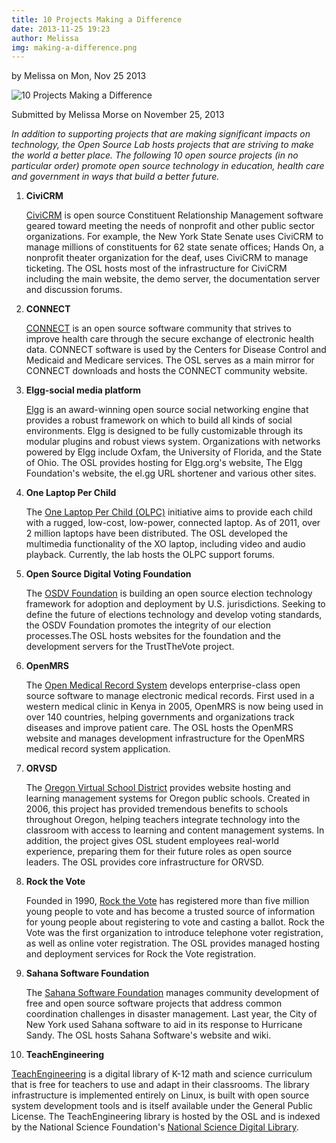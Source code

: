 ```yaml
---
title: 10 Projects Making a Difference
date: 2013-11-25 19:23
author: Melissa
img: making-a-difference.png
---
```

by Melissa on Mon, Nov 25 2013

![10 Projects Making a Difference](/images/making-a-difference.png#blog)

Submitted by Melissa Morse on November 25, 2013

*In addition to supporting projects that are making significant impacts on
technology, the Open Source Lab hosts projects that are striving to make the
world a better place. The following 10 open source projects (in no particular
order) promote open source technology in education, health care and government
in ways that build a better future.*

1. **CiviCRM**

   [CiviCRM](https://civicrm.org/) is open source Constituent Relationship Management 
   software geared toward meeting the needs of nonprofit and other public sector organizations.
   For example, the New York State Senate uses CiviCRM to manage millions of
   constituents for 62 state senate offices; Hands On, a nonprofit theater
   organization for the deaf, uses CiviCRM to manage ticketing. The OSL hosts
   most of the infrastructure for CiviCRM including the main website, the demo
   server, the documentation server and discussion forums.


2. **CONNECT**

   [CONNECT](http://www.connectopensource.org/) is an open source software community 
   that strives to improve health care through the secure exchange of electronic health data. 
   CONNECT software is used by the Centers for Disease Control and Medicaid and Medicare
   services. The OSL serves as a main mirror for CONNECT downloads and hosts the
   CONNECT community website.


3. **Elgg-social media platform**

   [Elgg](http://elgg.org/) is an award-winning open source social networking engine that
   provides a robust framework on which to build all kinds of social
   environments. Elgg is designed to be fully customizable through its modular
   plugins and robust views system. Organizations with networks powered by Elgg
   include Oxfam, the University of Florida, and the State of Ohio. The OSL
   provides hosting for Elgg.org's website, The Elgg Foundation's website, the
   el.gg URL shortener and various other sites.


4. **One Laptop Per Child**

   The [One Laptop Per Child (OLPC)](http://one.laptop.org/) initiative aims 
   to provide each child with a rugged, low-cost, low-power, connected laptop. 
   As of 2011, over 2 million laptops have been distributed. The OSL developed 
   the multimedia functionality of the XO laptop, including video and audio 
   playback. Currently, the lab hosts the OLPC support forums.


5. **Open Source Digital Voting Foundation**

   The [OSDV Foundation](http://www.osdv.org/) is building an open source 
   election technology framework for adoption and deployment by U.S. jurisdictions. 
   Seeking to define the future of elections technology and develop voting standards, 
   the OSDV Foundation promotes the integrity of our election processes.The OSL
   hosts websites for the foundation and the development servers for the
   TrustTheVote project.


6. **OpenMRS**

   The [Open Medical Record System](http://openmrs.org/) develops enterprise-class 
   open source software to manage electronic medical records. First used in a western
   medical clinic in Kenya in 2005, OpenMRS is now being used in over 140
   countries, helping governments and organizations track diseases and improve
   patient care. The OSL hosts the OpenMRS website and manages development
   infrastructure for the OpenMRS medical record system application.


7. **ORVSD**

   The [Oregon Virtual School District](http://orvsd.org/) provides website hosting 
   and learning management systems for Oregon public schools. Created in 2006, 
   this project has provided tremendous benefits to schools throughout Oregon, helping
   teachers integrate technology into the classroom with access to learning and
   content management systems. In addition, the project gives OSL student
   employees real-world experience, preparing them for their future roles as
   open source leaders. The OSL provides core infrastructure for ORVSD.


8. **Rock the Vote**

   Founded in 1990, [Rock the Vote](http://www.rockthevote.org/) has registered 
   more than five million young people to vote and has become a trusted source of 
   information for young people about registering to vote and casting a ballot. 
   Rock the Vote was the first organization to introduce telephone voter registration, 
   as well as online voter registration. The OSL provides managed hosting and deployment
   services for Rock the Vote registration.


9. **Sahana Software Foundation**

   The [Sahana Software Foundation](http://sahanafoundation.org/) manages community 
   development of free and open source software projects that address common coordination 
   challenges in disaster management. Last year, the City of New York used Sahana software to
   aid in its response to Hurricane Sandy. The OSL hosts Sahana Software's
   website and wiki.


10. **TeachEngineering**

   [TeachEngineering](http://www.teachengineering.org/) is a digital library of 
   K-12 math and science curriculum that is free for teachers to use and adapt 
   in their classrooms. The library infrastructure is implemented entirely on Linux, 
   is built with open source system development tools and is itself available under 
   the General Public License. The TeachEngineering library is hosted by the OSL 
   and is indexed by the National Science Foundation's 
   [National Science Digital Library](http://nsdl.org/).

   <!--  -->